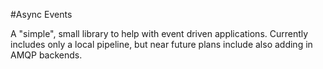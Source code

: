 #Async Events

A "simple", small library to help with event driven applications. Currently includes only a local pipeline, but near future plans include also adding in AMQP backends.
